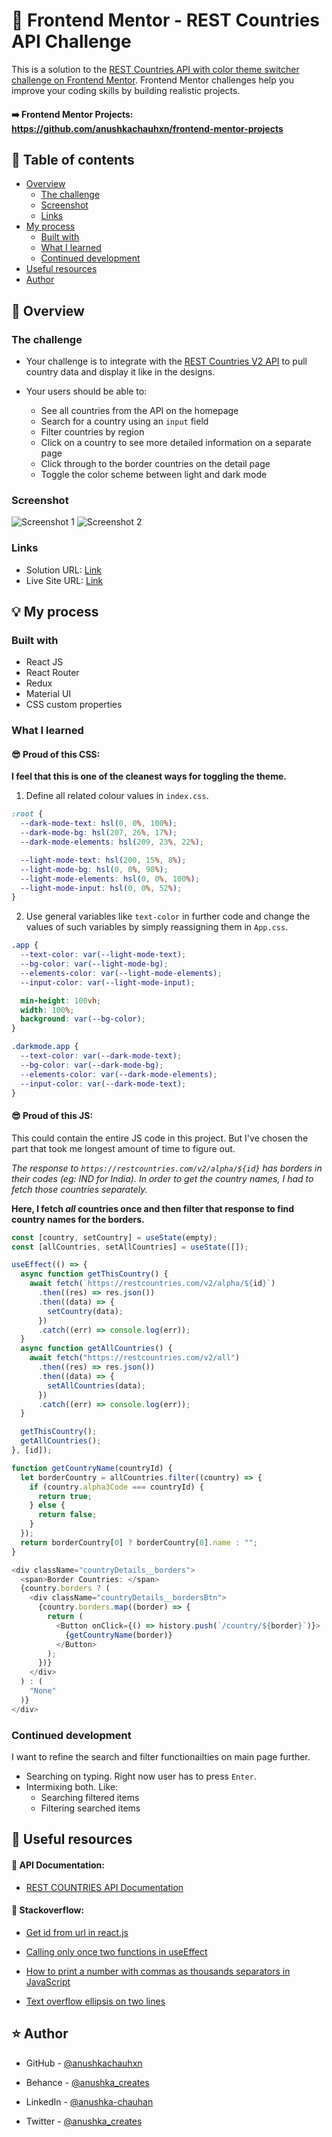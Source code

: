 # 🎯 Frontend Mentor - REST Countries API Challenge

This is a solution to the [REST Countries API with color theme switcher challenge on Frontend Mentor](https://www.frontendmentor.io/challenges/rest-countries-api-with-color-theme-switcher-5cacc469fec04111f7b848ca). Frontend Mentor challenges help you improve your coding skills by building realistic projects.

#### ➡️ Frontend Mentor Projects: https://github.com/anushkachauhxn/frontend-mentor-projects

## 📜 Table of contents

- [Overview](#overview)
  - [The challenge](#the-challenge)
  - [Screenshot](#screenshot)
  - [Links](#links)
- [My process](#my-process)
  - [Built with](#built-with)
  - [What I learned](#what-i-learned)
  - [Continued development](#continued-development)
- [Useful resources](#useful-resources)
- [Author](#author)

## 📝 Overview

### The challenge

- Your challenge is to integrate with the [REST Countries V2 API](https://restcountries.com/#api-endpoints-v2) to pull country data and display it like in the designs.

- Your users should be able to:
  - See all countries from the API on the homepage
  - Search for a country using an `input` field
  - Filter countries by region
  - Click on a country to see more detailed information on a separate page
  - Click through to the border countries on the detail page
  - Toggle the color scheme between light and dark mode

### Screenshot

<img src="https://user-images.githubusercontent.com/59930625/151432133-e3d8e53c-c0ff-4716-b71a-cb08856a45de.png" alt="Screenshot 1">
<img src="https://user-images.githubusercontent.com/59930625/151432125-4300ddd7-2c0d-400f-97db-de7c2d088f07.png" alt="Screenshot 2">

### Links

- Solution URL: [Link](https://github.com/anushkachauhxn/fm-rest-countries-api)
- Live Site URL: [Link](https://anushkachauhxn.github.io/fm-rest-countries-api/)

## 💡 My process

### Built with

- React JS
- React Router
- Redux
- Material UI
- CSS custom properties

### What I learned

#### 😎 Proud of this CSS:

**I feel that this is one of the cleanest ways for toggling the theme.**

1. Define all related colour values in `index.css`.

```css
:root {
  --dark-mode-text: hsl(0, 0%, 100%);
  --dark-mode-bg: hsl(207, 26%, 17%);
  --dark-mode-elements: hsl(209, 23%, 22%);

  --light-mode-text: hsl(200, 15%, 8%);
  --light-mode-bg: hsl(0, 0%, 98%);
  --light-mode-elements: hsl(0, 0%, 100%);
  --light-mode-input: hsl(0, 0%, 52%);
}
```

2. Use general variables like `text-color` in further code and change the values of such variables by simply reassigning them in `App.css`.

```css
.app {
  --text-color: var(--light-mode-text);
  --bg-color: var(--light-mode-bg);
  --elements-color: var(--light-mode-elements);
  --input-color: var(--light-mode-input);

  min-height: 100vh;
  width: 100%;
  background: var(--bg-color);
}

.darkmode.app {
  --text-color: var(--dark-mode-text);
  --bg-color: var(--dark-mode-bg);
  --elements-color: var(--dark-mode-elements);
  --input-color: var(--dark-mode-text);
}
```

#### 😎 Proud of this JS:

This could contain the entire JS code in this project. But I've chosen the part that took me longest amount of time to figure out.

_The response to `https://restcountries.com/v2/alpha/${id}` has borders in their codes (eg: IND for India). In order to get the country names, I had to fetch those countries separately._

**Here, I fetch _all_ countries once and then filter that response to find country names for the borders.**

```js
const [country, setCountry] = useState(empty);
const [allCountries, setAllCountries] = useState([]);

useEffect(() => {
  async function getThisCountry() {
    await fetch(`https://restcountries.com/v2/alpha/${id}`)
      .then((res) => res.json())
      .then((data) => {
        setCountry(data);
      })
      .catch((err) => console.log(err));
  }
  async function getAllCountries() {
    await fetch("https://restcountries.com/v2/all")
      .then((res) => res.json())
      .then((data) => {
        setAllCountries(data);
      })
      .catch((err) => console.log(err));
  }

  getThisCountry();
  getAllCountries();
}, [id]);

function getCountryName(countryId) {
  let borderCountry = allCountries.filter((country) => {
    if (country.alpha3Code === countryId) {
      return true;
    } else {
      return false;
    }
  });
  return borderCountry[0] ? borderCountry[0].name : "";
}
```

```js
<div className="countryDetails__borders">
  <span>Border Countries: </span>
  {country.borders ? (
    <div className="countryDetails__bordersBtn">
      {country.borders.map((border) => {
        return (
          <Button onClick={() => history.push(`/country/${border}`)}>
            {getCountryName(border)}
          </Button>
        );
      })}
    </div>
  ) : (
    "None"
  )}
</div>
```

### Continued development

I want to refine the search and filter functionailties on main page further.

- Searching on typing. Right now user has to press `Enter`.
- Intermixing both. Like:
  - Searching filtered items
  - Filtering searched items

## 🔎 Useful resources

#### 📙 API Documentation:

- [REST COUNTRIES API Documentation](https://restcountries.com/#api-endpoints-v2)

#### 🧩 Stackoverflow:

- [Get id from url in react.js](https://stackoverflow.com/a/64238645/12302691)

- [Calling only once two functions in useEffect](https://stackoverflow.com/a/61577142/12302691)

- [How to print a number with commas as thousands separators in JavaScript](https://stackoverflow.com/a/2901298/12302691)

- [Text overflow ellipsis on two lines](https://stackoverflow.com/a/34559614/12302691)

## ⭐ Author

- GitHub - [@anushkachauhxn](https://github.com/anushkachauhxn)
- Behance - [@anushka_creates](https://www.behance.net/anushka_creates)

- LinkedIn - [@anushka-chauhan](https://www.linkedin.com/in/anushka-chauhan)
- Twitter - [@anushka_creates](https://twitter.com/anushka_creates)
